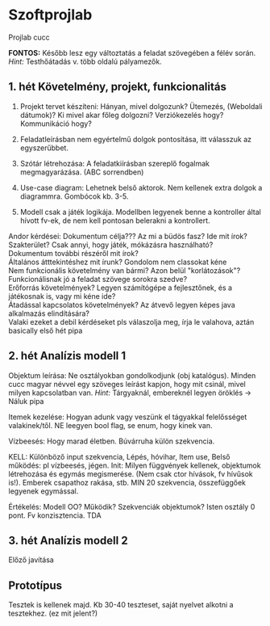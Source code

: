 # Szoftprojlab
Projlab cucc

**FONTOS:** Később lesz egy változtatás a feladat szövegében a félév során. *Hint:* Testhőátadás v. több oldalú pályamezők.

## 1. hét Követelmény, projekt, funkcionalitás

1. Projekt tervet készíteni: Hányan, mivel dolgozunk? Ütemezés, (Weboldali dátumok)?
Ki mivel akar főleg dolgozni? Verziókezelés hogy? Kommunikáció hogy?

2. Feladatleírásban nem egyértelmű dolgok pontosítása, itt válasszuk az egyszerűbbet.

3. Szótár létrehozása: A feladatkiírásban szereplő fogalmak megmagyarázása. (ABC sorrendben)

4. Use-case diagram: Lehetnek belső aktorok. Nem kellenek extra dolgok a diagrammra. Gombócok kb. 3-5. 

5. Modell csak a játék logikája. Modellben legyenek benne a kontroller által hívott fv-ek, de nem kell pontosan belerakni a kontrollert.

Andor kérdései:
Dokumentum célja??? Az mi a büdös fasz? Ide mit írok?  
Szakterület? Csak annyi, hogy játék, mókázásra használható?  
Dokumentum további részéről mit írok?  
Általános átttekintéshez mit írunk? Gondolom nem classokat kéne  
Nem funkcionális követelmény van bármi? Azon belül "korlátozások"?  
Funkcionálisnak jó a feladat szövege sorokra szedve?  
Erőforrás követelmények? Legyen számítógépe a fejlesztőnek, és a játékosnak is, vagy mi kéne ide?  
Átadással kapcsolatos követelmények? Az átvevő legyen képes java alkalmazás elindítására?  
Valaki ezeket a debil kérdéseket pls válaszolja meg, írja le valahova, aztán basically első hét pipa  

 

## 2. hét Analízis modell 1
Objektum leírása: Ne osztályokban gondolkodjunk (obj katalógus). Minden cucc magyar névvel egy szöveges leírást kapjon, hogy mit csinál, mivel milyen kapcsolatban van. *Hint:* Tárgyaknál, embereknél legyen öröklés -> Náluk pipa

Itemek kezelése: Hogyan adunk vagy veszünk el tágyakkal felelősséget valakinek/től. NE leegyen bool flag, se enum, hogy kinek van.

Vízbeesés: Hogy marad életben. Búvárruha külön szekvencia.

KELL: Különböző input szekvencia, Lépés, hóvihar, Item use, Belső működés: pl vízbeesés, jégen. Init: Milyen függvények kellenek, objektumok létrehozása és egymás megismerése. (Nem csak ctor hívások, fv hívűsok is!). Emberek csapathoz rakása, stb. MIN 20 szekvencia, összefüggőek legyenek egymással. 

Értékelés: Modell OO? Működik? Szekvenciák objektumok? Isten osztály 0 pont. Fv konzisztencia. TDA

## 3. hét Analízis modell 2
Előző javítása


## Prototípus
Tesztek is kellenek majd. Kb 30-40 teszteset, saját nyelvet alkotni a tesztekhez. (ez mit jelent?) 


